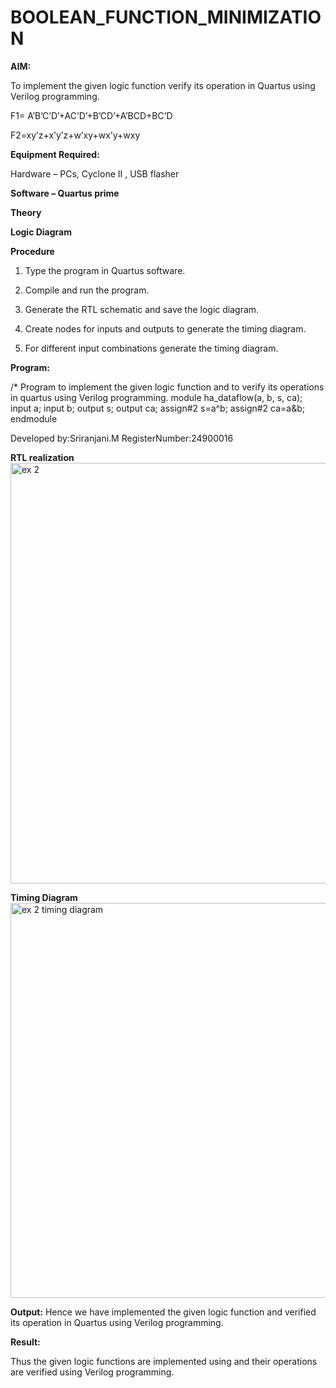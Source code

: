 # BOOLEAN_FUNCTION_MINIMIZATION

**AIM:**

To implement the given logic function verify its operation in Quartus using Verilog programming.

F1= A’B’C’D’+AC’D’+B’CD’+A’BCD+BC’D 

F2=xy’z+x’y’z+w’xy+wx’y+wxy

**Equipment Required:**

Hardware – PCs, Cyclone II , USB flasher

**Software – Quartus prime**

**Theory**

**Logic Diagram**

**Procedure**

1.	Type the program in Quartus software.

2.	Compile and run the program.

3.	Generate the RTL schematic and save the logic diagram.

4.	Create nodes for inputs and outputs to generate the timing diagram.

5.	For different input combinations generate the timing diagram.


**Program:**

/* Program to implement the given logic function and to verify its operations in quartus using Verilog programming. 
module ha_dataflow(a, b, s, ca); 
    input a; 
    input b; 
    output s; 
    output ca; 
  assign#2 s=a^b; 
  assign#2 ca=a&b;
  endmodule

Developed by:Sriranjani.M
RegisterNumber:24900016

**RTL realization**
<img width="673" alt="ex 2" src="https://github.com/user-attachments/assets/d532bd93-b0a5-4b35-9900-14fa4adcd809" />


**Timing Diagram**
<img width="632" alt="ex 2 timing diagram" src="https://github.com/user-attachments/assets/fd06f508-8b54-4062-8ac8-b27d21f7f9af" />

**Output:**
Hence we have implemented the given logic function and verified its operation in Quartus using Verilog programming.


**Result:**

Thus the given logic functions are implemented using and their operations are verified using Verilog programming.

